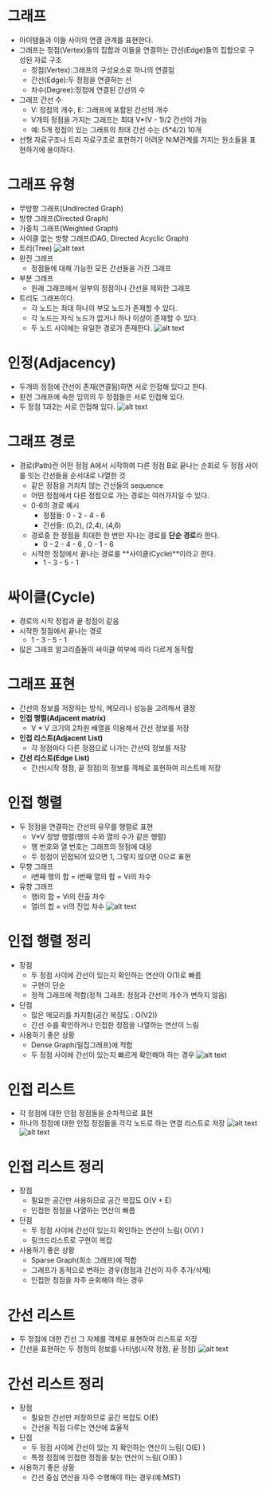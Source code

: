 # 그래프
- 아이템들과 이들 사이의 연결 관계를 표현한다.
- 그래프는 정점(Vertex)들의 집합과 이들을 연결하는 간선(Edge)들의 집합으로 구성된 자료 구조
    - 정점(Vertex):그래프의 구성요소로 하나의 연결점
    - 간선(Edge):두 정점을 연결하는 선
    - 차수(Degree):정점에 연결된 간선의 수
- 그래프 간선 수
    - V: 정점의 개수, E: 그래프에 포함된 간선의 개수
    - V개의 정점을 가지는 그래프는 최대 V*(V - 1)/2 간선이 가능
    - 예: 5개 정점이 있는 그래프의 최대 간선 수는 (5*4/2) 10개
- 선형 자료구조나 트리 자료구조로 표현하기 어려운 N:M관계를 가지는 원소들을 표현하기에 용이하다.

# 그래프 유형
- 무방향 그래프(Undirected Graph)
- 방향 그래프(Directed Graph)
- 가중치 그래프(Weighted Graph)
- 사이클 없는 방향 그래프(DAG, Directed Acyclic Graph)
- 트리(Tree)
![alt text](image.png)
- 완전 그래프
    - 정점들에 대해 가능한 모든 간선들을 가진 그래프
- 부분 그래프
    - 원래 그래프에서 일부의 정점이나 간선을 제외한 그래프
- 트리도 그래프이다.
    - 각 노드는 최대 하나의 부모 노드가 존재할 수 있다.
    - 각 노드는 자식 노드가 없거나 하나 이상이 존재할 수 있다.
    - 두 노드 사이에는 유일한 경로가 존재한다.
![alt text](image-1.png)

# 인정(Adjacency)
- 두개의 정점에 간선이 존재(연결됨)하면 서로 인접해 있다고 한다.
- 완전 그래프에 속한 임의의 두 정점들은 서로 인접해 있다.
- 두 정점 1과2는 서로 인접해 있다.
![alt text](image-2.png)

# 그래프 경로
- 경로(Path)란 어떤 정점 A에서 시작하여 다른 정점 B로 끝나는 순회로 두 정점 사이를 잇는 간선들을 순서대로 나열한 것
    - 같은 정점을 거치지 않는 간선들의 sequence
    - 어떤 정점에서 다른 정점으로 가는 경로는 여러가지일 수 있다.
    - 0-6의 경로 예시
        - 정점들: 0 - 2 - 4 - 6
        - 간선들: (0,2), (2,4), (4,6)
    - 경로중 한 정점을 최대한 한 번만 지나는 경로를 **단순 경로**라 한다.
        - 0 - 2 - 4 - 6 , 0 - 1 - 6
    - 시작한 정점에서 끝나는 경로를 **사이클(Cycle)**이라고 한다.
        - 1 - 3 - 5 - 1

# 싸이클(Cycle)
- 경로의 시작 정점과 끝 정점이 같음
- 시작한 정점에서 끝나는 경로
    - 1 - 3 - 5 - 1
- 많은 그래프 알고리즘들이 싸이클 여부에 따라 다르게 동작함

# 그래프 표현
- 간선의 정보를 저장하는 방식, 메모리나 성능을 고려해서 결정
- **인접 행렬(Adjacent matrix)**
    - V * V 크기의 2차원 배열을 이용해서 간선 정보를 저장
- **인접 리스트(Adjacent List)**
    - 각 정점마다 다른 정점으로 나가는 간선의 정보를 저장
- **간선 리스트(Edge List)**
    - 간선(시작 정점, 끝 정점)의 정보를 객체로 표현하여 리스트에 저장

# 인접 행렬
- 두 정점을 연결하는 간선의 유무를 행렬로 표현
    - V*V 정방 행렬(행의 수와 열의 수가 같은 행렬)
    - 행 번호와 열 번호는 그래프의 정점에 대응
    - 두 정점이 인접되어 있으면 1, 그렇지 않으면 0으로 표현
- 무향 그래프
    - i번째 행의 합 = i번째 열의 합 = Vi의 차수
- 유향 그래프
    - 행i의 합 = Vi의 진출 차수
    - 열i의 합 = vi의 진입 차수
![alt text](image-3.png)

# 인접 행렬 정리
- 장점
    - 두 정점 사이에 간선이 있는지 확인하는 연산이 O(1)로 빠름
    - 구현이 단순
    - 정적 그래프에 적합(정적 그래프: 정점과 간선의 개수가 변하지 않음)
- 단점
    - 많은 메모리를 차지함(공간 복잡도 : O(V2))
    - 간선 수를 확인하거나 인접한 정점을 나열하는 연산이 느림
- 사용하기 좋은 상황
    - Dense Graph(밀집그래프)에 적합
    - 두 정점 사이에 간선이 있는지 빠르게 확인해야 하는 경우
![alt text](image-4.png)

# 인접 리스트
- 각 정점에 대한 인접 정점들을 순차적으로 표현
- 하나의 정점에 대한 인접 정점들을 각각 노드로 하는 연결 리스트로 저장
![alt text](image-5.png)
![alt text](image-6.png)

# 인접 리스트 정리
- 장점
    - 필요한 공간만 사용하므로 공간 복잡도 O(V + E)
    - 인접한 정점을 나열하는 연산이 빠름
- 단점
    - 두 정점 사이에 간선이 있는지 확인하는 연산이 느림( O(V) )
    - 링크드리스트로 구현이 복잡
- 사용하기 좋은 상황
    - Sparse Graph(희소 그래프)에 적합
    - 그래프가 동적으로 변하는 경우(정점과 간선이 자주 추가/삭제)
    - 인접한 정점을 자주 순회해야 하는 경우

# 간선 리스트
- 두 정점에 대한 간선 그 자체를 객체로 표현하여 리스트로 저장
- 간선을 표현하는 두 정점의 정보를 나타냄(시작 정점, 끝 정점)
![alt text](image-7.png)

# 간선 리스트 정리
- 장점
    - 필요한 간선만 저장하므로 공간 복잡도 O(E)
    - 간선을 직접 다루는 연산에 효율적
- 단점
    - 두 정점 사이에 간선이 있는 지 확인하는 연산이 느림( O(E) )
    - 특정 정점에 인접한 정점을 찾는 연산이 느림( O(E) )
- 사용하기 좋은 상황
    - 간선 중심 연산을 자주 수행해야 하는 경우(예:MST)
